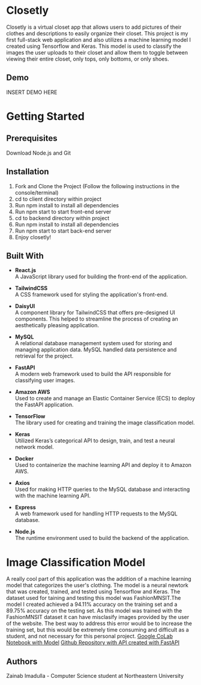 # Closetly

Closetly is a virtual closet app that allows users to add pictures of their clothes and descriptions to easily organize their closet. This project is
my first full-stack web application and also utilizes a machine learning model I created using Tensorflow and Keras. This model is used to classify the images the user uploads to their closet and allow them to toggle between viewing their entire closet, only tops, only bottoms, or only shoes. 

## Demo

INSERT DEMO HERE

# Getting Started

## Prerequisites

Download Node.js and Git

## Installation

1. Fork and Clone the Project
(Follow the following instructions in the console/terminal)
2. cd to client directory within project
3. Run npm install to install all dependencies
4. Run npm start to start front-end server
5. cd to backend directory within project
6. Run npm install to install all dependencies
7. Run npm start to start back-end server
8. Enjoy closetly!

   
## Built With

- **React.js**  
  A JavaScript library used for building the front-end of the application.

- **TailwindCSS**  
  A CSS framework used for styling the application's front-end. 

- **DaisyUI**  
  A component library for TailwindCSS that offers pre-designed UI components. This helped to streamline the process of creating an aesthetically pleasing application. 

- **MySQL**  
  A relational database management system used for storing and managing application data. MySQL handled data persistence and retrieval for the project.

- **FastAPI**  
  A modern web framework used to build the API responsible for classifying user images. 

- **Amazon AWS**  
  Used to create and manage an Elastic Container Service (ECS) to deploy the FastAPI application.

- **TensorFlow**  
  The library used for creating and training the image classification model. 

- **Keras**  
  Utilized Keras’s categorical API to design, train, and test a neural network model.

- **Docker**  
  Used to containerize the machine learning API and deploy it to Amazon AWS. 

- **Axios**  
  Used for making HTTP queries to the MySQL database and interacting with the machine learning API.

- **Express**  
  A web framework used for handling HTTP requests to the MySQL database. 

- **Node.js**  
  The runtime environment used to build the backend of the application. 

# Image Classification Model
   A really cool part of this application was the addition of a machine learning model that categorizes the user's clothing. The model is a neural newtork that was created, trained, and tested using Tensorflow and Keras. The dataset used for taining and testing this model was FashionMNSIT.The model I created achieved a 94.11% accuracy on the training set and a 89.75% accuracy on the testing set. As this model was trained with the FashionMNSIT dataset it can have misclasify images provided by the user of the website. The best way to address this error would be to increase the training set, but this would be extremely time consuming and difficult as a student, and not necessary for this personal project. 
   [Google CoLab Notebook with Model](https://colab.research.google.com/drive/1gl_GrBTrZr8H8i-yyKviSznHjEVlycWG?usp=sharing)
   [Github Repository with API created with FastAPI](https://github.com/ZainabImadulla/clothing_recognition_api)
   
## Authors
Zainab Imadulla - Computer Science student at Northeastern University 

